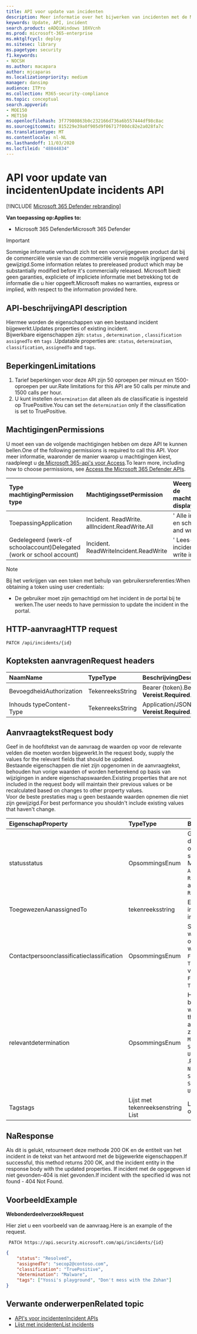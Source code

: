 ```yaml
---
title: API voor update van incidenten
description: Meer informatie over het bijwerken van incidenten met de Microsoft 365 Defender API
keywords: Update, API, incident
search.product: eADQiWindows 10XVcnh
ms.prod: microsoft-365-enterprise
ms.mktglfcycl: deploy
ms.sitesec: library
ms.pagetype: security
f1.keywords:
- NOCSH
ms.author: macapara
author: mjcaparas
ms.localizationpriority: medium
manager: dansimp
audience: ITPro
ms.collection: M365-security-compliance
ms.topic: conceptual
search.appverid:
- MOE150
- MET150
ms.openlocfilehash: 3f77980863b0c232166d736a6b557444df98c8ac
ms.sourcegitcommit: 815229e39a0f905d9f06717f00dc82e2a028fa7c
ms.translationtype: MT
ms.contentlocale: nl-NL
ms.lasthandoff: 11/03/2020
ms.locfileid: "48844834"
---
```

# <a name="update-incidents-api"></a><span data-ttu-id="5ce05-104">API voor update van incidenten</span><span class="sxs-lookup"><span data-stu-id="5ce05-104">Update incidents API</span></span>

[!INCLUDE [Microsoft 365 Defender rebranding](../includes/microsoft-defender.md)]


<span data-ttu-id="5ce05-105">**Van toepassing op:**</span><span class="sxs-lookup"><span data-stu-id="5ce05-105">**Applies to:**</span></span>
- <span data-ttu-id="5ce05-106">Microsoft 365 Defender</span><span class="sxs-lookup"><span data-stu-id="5ce05-106">Microsoft 365 Defender</span></span>

>[!IMPORTANT] 
><span data-ttu-id="5ce05-107">Sommige informatie verhoudt zich tot een voorvrijgegeven product dat bij de commerciële versie van de commerciële versie mogelijk ingrijpend werd gewijzigd.</span><span class="sxs-lookup"><span data-stu-id="5ce05-107">Some information relates to prereleased product which may be substantially modified before it's commercially released.</span></span> <span data-ttu-id="5ce05-108">Microsoft biedt geen garanties, expliciete of impliciete informatie met betrekking tot de informatie die u hier opgeeft.</span><span class="sxs-lookup"><span data-stu-id="5ce05-108">Microsoft makes no warranties, express or implied, with respect to the information provided here.</span></span>


## <a name="api-description"></a><span data-ttu-id="5ce05-109">API-beschrijving</span><span class="sxs-lookup"><span data-stu-id="5ce05-109">API description</span></span>
<span data-ttu-id="5ce05-110">Hiermee worden de eigenschappen van een bestaand incident bijgewerkt.</span><span class="sxs-lookup"><span data-stu-id="5ce05-110">Updates properties of existing incident.</span></span>
<br><span data-ttu-id="5ce05-111">Bijwerkbare eigenschappen zijn: ```status``` , ```determination``` , ```classification``` ```assignedTo``` en ```tags``` .</span><span class="sxs-lookup"><span data-stu-id="5ce05-111">Updatable properties are: ```status```, ```determination```, ```classification```, ```assignedTo``` and ```tags```.</span></span>


## <a name="limitations"></a><span data-ttu-id="5ce05-112">Beperkingen</span><span class="sxs-lookup"><span data-stu-id="5ce05-112">Limitations</span></span>
1. <span data-ttu-id="5ce05-113">Tarief beperkingen voor deze API zijn 50 oproepen per minuut en 1500-oproepen per uur.</span><span class="sxs-lookup"><span data-stu-id="5ce05-113">Rate limitations for this API are 50 calls per minute and 1500 calls per hour.</span></span>
2. <span data-ttu-id="5ce05-114">U kunt instellen ```determination``` dat alleen als de classificatie is ingesteld op TruePositive.</span><span class="sxs-lookup"><span data-stu-id="5ce05-114">You can set the ```determination``` only if the classification is set to TruePositive.</span></span>


## <a name="permissions"></a><span data-ttu-id="5ce05-115">Machtigingen</span><span class="sxs-lookup"><span data-stu-id="5ce05-115">Permissions</span></span>
<span data-ttu-id="5ce05-116">U moet een van de volgende machtigingen hebben om deze API te kunnen bellen.</span><span class="sxs-lookup"><span data-stu-id="5ce05-116">One of the following permissions is required to call this API.</span></span> <span data-ttu-id="5ce05-117">Voor meer informatie, waaronder de manier waarop u machtigingen kiest, raadpleegt u [de Microsoft 365-api's voor Access](api-access.md).</span><span class="sxs-lookup"><span data-stu-id="5ce05-117">To learn more, including how to choose permissions, see [Access the Microsoft 365 Defender APIs](api-access.md).</span></span>

<span data-ttu-id="5ce05-118">Type machtiging</span><span class="sxs-lookup"><span data-stu-id="5ce05-118">Permission type</span></span> |   <span data-ttu-id="5ce05-119">Machtigingsset</span><span class="sxs-lookup"><span data-stu-id="5ce05-119">Permission</span></span>  |   <span data-ttu-id="5ce05-120">Weergavenaam van de machtiging</span><span class="sxs-lookup"><span data-stu-id="5ce05-120">Permission display name</span></span>
:---|:---|:---
<span data-ttu-id="5ce05-121">Toepassing</span><span class="sxs-lookup"><span data-stu-id="5ce05-121">Application</span></span> |   <span data-ttu-id="5ce05-122">Incident. ReadWrite. all</span><span class="sxs-lookup"><span data-stu-id="5ce05-122">Incident.ReadWrite.All</span></span> |    <span data-ttu-id="5ce05-123">' Alle incidenten lezen en schrijven '</span><span class="sxs-lookup"><span data-stu-id="5ce05-123">'Read and write all incidents'</span></span>
<span data-ttu-id="5ce05-124">Gedelegeerd (werk-of schoolaccount)</span><span class="sxs-lookup"><span data-stu-id="5ce05-124">Delegated (work or school account)</span></span> | <span data-ttu-id="5ce05-125">Incident. ReadWrite</span><span class="sxs-lookup"><span data-stu-id="5ce05-125">Incident.ReadWrite</span></span> | <span data-ttu-id="5ce05-126">' Lees-en schrijf incident '</span><span class="sxs-lookup"><span data-stu-id="5ce05-126">'Read and write incidents'</span></span>

>[!NOTE]
> <span data-ttu-id="5ce05-127">Bij het verkrijgen van een token met behulp van gebruikersreferenties:</span><span class="sxs-lookup"><span data-stu-id="5ce05-127">When obtaining a token using user credentials:</span></span>
>- <span data-ttu-id="5ce05-128">De gebruiker moet zijn gemachtigd om het incident in de portal bij te werken.</span><span class="sxs-lookup"><span data-stu-id="5ce05-128">The user needs to have permission to update the incident in the portal.</span></span>


## <a name="http-request"></a><span data-ttu-id="5ce05-129">HTTP-aanvraag</span><span class="sxs-lookup"><span data-stu-id="5ce05-129">HTTP request</span></span>

```
PATCH /api/incidents/{id}
```

## <a name="request-headers"></a><span data-ttu-id="5ce05-130">Kopteksten aanvragen</span><span class="sxs-lookup"><span data-stu-id="5ce05-130">Request headers</span></span>

<span data-ttu-id="5ce05-131">Naam</span><span class="sxs-lookup"><span data-stu-id="5ce05-131">Name</span></span> | <span data-ttu-id="5ce05-132">Type</span><span class="sxs-lookup"><span data-stu-id="5ce05-132">Type</span></span> | <span data-ttu-id="5ce05-133">Beschrijving</span><span class="sxs-lookup"><span data-stu-id="5ce05-133">Description</span></span>
:---|:---|:---
<span data-ttu-id="5ce05-134">Bevoegdheid</span><span class="sxs-lookup"><span data-stu-id="5ce05-134">Authorization</span></span> | <span data-ttu-id="5ce05-135">Tekenreeks</span><span class="sxs-lookup"><span data-stu-id="5ce05-135">String</span></span> | <span data-ttu-id="5ce05-136">Bearer {token}.</span><span class="sxs-lookup"><span data-stu-id="5ce05-136">Bearer {token}.</span></span> <span data-ttu-id="5ce05-137">**Vereist**.</span><span class="sxs-lookup"><span data-stu-id="5ce05-137">**Required**.</span></span>
<span data-ttu-id="5ce05-138">Inhouds type</span><span class="sxs-lookup"><span data-stu-id="5ce05-138">Content-Type</span></span> | <span data-ttu-id="5ce05-139">Tekenreeks</span><span class="sxs-lookup"><span data-stu-id="5ce05-139">String</span></span> | <span data-ttu-id="5ce05-140">Application/JSON.</span><span class="sxs-lookup"><span data-stu-id="5ce05-140">application/json.</span></span> <span data-ttu-id="5ce05-141">**Vereist**.</span><span class="sxs-lookup"><span data-stu-id="5ce05-141">**Required**.</span></span>


## <a name="request-body"></a><span data-ttu-id="5ce05-142">Aanvraagtekst</span><span class="sxs-lookup"><span data-stu-id="5ce05-142">Request body</span></span>
<span data-ttu-id="5ce05-143">Geef in de hoofdtekst van de aanvraag de waarden op voor de relevante velden die moeten worden bijgewerkt.</span><span class="sxs-lookup"><span data-stu-id="5ce05-143">In the request body, supply the values for the relevant fields that should be updated.</span></span>
<br><span data-ttu-id="5ce05-144">Bestaande eigenschappen die niet zijn opgenomen in de aanvraagtekst, behouden hun vorige waarden of worden herberekend op basis van wijzigingen in andere eigenschapswaarden.</span><span class="sxs-lookup"><span data-stu-id="5ce05-144">Existing properties that are not included in the request body will maintain their previous values or be recalculated based on changes to other property values.</span></span> 
<br><span data-ttu-id="5ce05-145">Voor de beste prestaties mag u geen bestaande waarden opnemen die niet zijn gewijzigd.</span><span class="sxs-lookup"><span data-stu-id="5ce05-145">For best performance you shouldn't include existing values that haven't change.</span></span>

<span data-ttu-id="5ce05-146">Eigenschap</span><span class="sxs-lookup"><span data-stu-id="5ce05-146">Property</span></span> | <span data-ttu-id="5ce05-147">Type</span><span class="sxs-lookup"><span data-stu-id="5ce05-147">Type</span></span> | <span data-ttu-id="5ce05-148">Beschrijving</span><span class="sxs-lookup"><span data-stu-id="5ce05-148">Description</span></span>
:---|:---|:---
<span data-ttu-id="5ce05-149">status</span><span class="sxs-lookup"><span data-stu-id="5ce05-149">status</span></span> | <span data-ttu-id="5ce05-150">Opsommings</span><span class="sxs-lookup"><span data-stu-id="5ce05-150">Enum</span></span> | <span data-ttu-id="5ce05-151">Geeft de huidige status van de waarschuwing op.</span><span class="sxs-lookup"><span data-stu-id="5ce05-151">Specifies the current status of the alert.</span></span> <span data-ttu-id="5ce05-152">Mogelijke waarden zijn: ```Active``` , ```Resolved``` en ```Redirected``` .</span><span class="sxs-lookup"><span data-stu-id="5ce05-152">Possible values are: ```Active```, ```Resolved``` and ```Redirected```.</span></span>
<span data-ttu-id="5ce05-153">ToegewezenAan</span><span class="sxs-lookup"><span data-stu-id="5ce05-153">assignedTo</span></span> | <span data-ttu-id="5ce05-154">tekenreeks</span><span class="sxs-lookup"><span data-stu-id="5ce05-154">string</span></span> | <span data-ttu-id="5ce05-155">Eigenaar van het incident.</span><span class="sxs-lookup"><span data-stu-id="5ce05-155">Owner of the incident.</span></span>
<span data-ttu-id="5ce05-156">Contactpersoonclassificatie</span><span class="sxs-lookup"><span data-stu-id="5ce05-156">classification</span></span> | <span data-ttu-id="5ce05-157">Opsommings</span><span class="sxs-lookup"><span data-stu-id="5ce05-157">Enum</span></span> | <span data-ttu-id="5ce05-158">Specificatie van de waarschuwing.</span><span class="sxs-lookup"><span data-stu-id="5ce05-158">Specification of the alert.</span></span> <span data-ttu-id="5ce05-159">Mogelijke waarden zijn: ```Unknown``` , ```FalsePositive``` , ```TruePositive``` .</span><span class="sxs-lookup"><span data-stu-id="5ce05-159">Possible values are: ```Unknown```, ```FalsePositive```, ```TruePositive```.</span></span>
<span data-ttu-id="5ce05-160">relevant</span><span class="sxs-lookup"><span data-stu-id="5ce05-160">determination</span></span> | <span data-ttu-id="5ce05-161">Opsommings</span><span class="sxs-lookup"><span data-stu-id="5ce05-161">Enum</span></span> | <span data-ttu-id="5ce05-162">Hiermee geeft u het bepalen van de waarschuwing op.</span><span class="sxs-lookup"><span data-stu-id="5ce05-162">Specifies the determination of the alert.</span></span> <span data-ttu-id="5ce05-163">Mogelijke waarden zijn: ```NotAvailable``` , ```Apt``` ,,, ```Malware``` ```SecurityPersonnel``` ```SecurityTesting``` , ```UnwantedSoftware``` , ```Other``` .</span><span class="sxs-lookup"><span data-stu-id="5ce05-163">Possible values are: ```NotAvailable```, ```Apt```, ```Malware```, ```SecurityPersonnel```, ```SecurityTesting```, ```UnwantedSoftware```, ```Other```.</span></span>
<span data-ttu-id="5ce05-164">Tags</span><span class="sxs-lookup"><span data-stu-id="5ce05-164">tags</span></span> | <span data-ttu-id="5ce05-165">Lijst met tekenreeksen</span><span class="sxs-lookup"><span data-stu-id="5ce05-165">string List</span></span> | <span data-ttu-id="5ce05-166">Lijst met incident Tags.</span><span class="sxs-lookup"><span data-stu-id="5ce05-166">List of Incident tags.</span></span>



## <a name="response"></a><span data-ttu-id="5ce05-167">Na</span><span class="sxs-lookup"><span data-stu-id="5ce05-167">Response</span></span>
<span data-ttu-id="5ce05-168">Als dit is gelukt, retourneert deze methode 200 OK en de entiteit van het incident in de tekst van het antwoord met de bijgewerkte eigenschappen.</span><span class="sxs-lookup"><span data-stu-id="5ce05-168">If successful, this method returns 200 OK, and the incident entity in the response body with the updated properties.</span></span> <span data-ttu-id="5ce05-169">If incident met de opgegeven id niet gevonden-404 is niet gevonden.</span><span class="sxs-lookup"><span data-stu-id="5ce05-169">If incident with the specified id was not found - 404 Not Found.</span></span>


## <a name="example"></a><span data-ttu-id="5ce05-170">Voorbeeld</span><span class="sxs-lookup"><span data-stu-id="5ce05-170">Example</span></span>

<span data-ttu-id="5ce05-171">**Webonderdeelverzoek**</span><span class="sxs-lookup"><span data-stu-id="5ce05-171">**Request**</span></span>

<span data-ttu-id="5ce05-172">Hier ziet u een voorbeeld van de aanvraag.</span><span class="sxs-lookup"><span data-stu-id="5ce05-172">Here is an example of the request.</span></span>

```
 PATCH https://api.security.microsoft.com/api/incidents/{id}
```

```json
{
    "status": "Resolved",
    "assignedTo": "secop2@contoso.com",
    "classification": "TruePositive",
    "determination": "Malware",
    "tags": ["Yossi's playground", "Don't mess with the Zohan"]
}
```


## <a name="related-topic"></a><span data-ttu-id="5ce05-173">Verwante onderwerpen</span><span class="sxs-lookup"><span data-stu-id="5ce05-173">Related topic</span></span>
- [<span data-ttu-id="5ce05-174">API's voor incidenten</span><span class="sxs-lookup"><span data-stu-id="5ce05-174">Incident APIs</span></span>](api-incident.md)
- [<span data-ttu-id="5ce05-175">Lijst met incidenten</span><span class="sxs-lookup"><span data-stu-id="5ce05-175">List incidents</span></span>](api-list-incidents.md)
